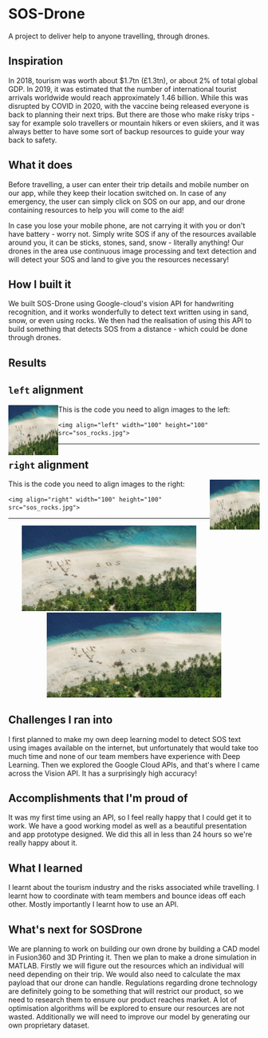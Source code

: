 # SOS-Drone
A project to deliver help to anyone travelling, through drones.


## Inspiration
In 2018, tourism was worth about $1.7tn (£1.3tn), or about 2% of total global GDP. In 2019, it was estimated that the number of international tourist arrivals worldwide would reach approximately 1.46 billion. While this was disrupted by COVID in 2020, with the vaccine being released everyone is back to planning their next trips. But there are those who make risky trips - say for example solo travellers or mountain hikers or even skiiers, and it was always better to have some sort of backup resources to guide your way back to safety.

## What it does
Before travelling, a user can enter their trip details and mobile number on our app, while they keep their location switched on. In case of any emergency, the user can simply click on SOS on our app, and our drone containing resources to help you will come to the aid!

In case you lose your mobile phone, are not carrying it with you or don't have battery - worry not. Simply write SOS if any of the resources available around you, it can be sticks, stones, sand, snow - literally anything! Our drones in the area use continuous image processing and text detection and will detect your SOS and land to give you the resources necessary!

## How I built it
We built SOS-Drone using Google-cloud's vision API for handwriting recognition, and it works wonderfully to detect text written using in sand, snow, or even using rocks. We then had the realisation of using this API to build something that detects SOS from a distance - which could be done through drones. 

## Results 
## `left` alignment

<img align="left" width="100" height="100" src="sos_beach.jpg">

This is the code you need to align images to the left:
```
<img align="left" width="100" height="100" src="sos_rocks.jpg">
```

---

## `right` alignment

<img align="right" width="100" height="100" src="sos_beach.jpg">

This is the code you need to align images to the right:
```
<img align="right" width="100" height="100" src="sos_rocks.jpg">
```

---
<p align="center">
  <img src="sos_beach.jpg" width="350" title="hover text">
  <img src="sos_beach.jpg" width="350" alt="accessibility text">
</p>

## Challenges I ran into
I first planned to make my own deep learning model to detect SOS text using images available on the internet, but unfortunately that would take too much time and none of our team members have experience with Deep Learning. Then we explored the Google Cloud APIs, and that's where I came across the Vision API. It has a surprisingly high accuracy!

## Accomplishments that I'm proud of
It was my first time using an API, so I feel really happy that I could get it to work. We have a good working model as well as a beautiful presentation and app prototype designed. We did this all in less than 24 hours so we're really happy about it.

## What I learned
I learnt about the tourism industry and the risks associated while travelling. I learnt how to coordinate with team members and bounce ideas off each other. Mostly importantly I learnt how to use an API. 

## What's next for SOSDrone
We are planning to work on building our own drone by building a CAD model in Fusion360 and 3D Printing it. Then we plan to make a drone simulation in MATLAB. Firstly we will figure out the resources which an individual will need depending on their trip. We would also need to calculate the max payload that our drone can handle. Regulations regarding drone technology are definitely going to be something that will restrict our product, so we need to research them to ensure our product reaches market. A lot of optimisation algorithms will be explored to ensure our resources are not wasted. Additionally we will need to improve our model by generating our own proprietary dataset.
